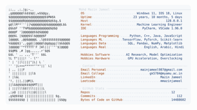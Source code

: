 <picture>
  <source srcset="https://raw.githubusercontent.com/mmazinjameel/mmazinjameel/main/dark_mode.svg?v=1757465238" media="(prefers-color-scheme: dark)">
  <img src="https://raw.githubusercontent.com/mmazinjameel/mmazinjameel/main/light_mode.svg?v=1757465238">
</picture>
